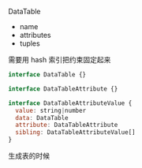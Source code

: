 
DataTable
- name
- attributes
- tuples

需要用 hash 索引把约束固定起来

```javascript
interface DataTable {}

interface DataTableAttribute {}

interface DataTableAttributeValue {
  value: string|number
  data: DataTable
  attribute: DataTableAttribute
  sibling: DataTableAttributeValue[]
}
```

生成表的时候